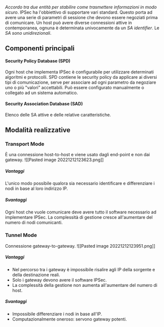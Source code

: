 *Accordo tra due entità per stabilire come trasmettere informazioni in modo sicuro*.
IPSec ha l'obbiettivo di supportare vari standard.
Questo porta ad avere una serie di parametri di sessione che devono essere negoziati prima di comunicare.
Un host può avere diverse connessioni attive in contemporanea, ognuna è determinata univocamente da un *SA identifier*.
Le *SA sono unidirezionali*.

## Componenti principali
#### Security Policy Database (SPD)
Ogni host che implementa IPSec è configurabile per utilizzare determinati algoritmi e protocolli.
SPD contiene le security policy da applicare ai diversi tipi di comunicazione, serve per associare ad ogni parametro da negoziare uno o più "valori" accettabili.
Può essere configurato manualmente o collegato ad un sistema automatico.

#### Security Association Database (SAD)
Elenco delle SA attive e delle relative caratteristiche.

## Modalità realizzative
### Transport Mode
È una connessione host-to-host e viene usato dagli end-point e non dai gateway.
![[Pasted image 20221212123623.png]]
##### Vantaggi
L'unico modo possibile qualora sia necessario identificare e differenziare i nodi in base al loro indirizzo IP.

##### Svantaggi
Ogni host che vuole comunicare deve avere tutto il software necessario ad implementare IPSec.
La complessità di gestione cresce all'aumentare del numero di nodi comunicanti.

### Tunnel Mode
Connessione gateway-to-gateway.
![[Pasted image 20221212123951.png]]
##### Vantaggi
- Nel percorso tra i gateway è impossibile risalire agli IP della sorgente e della destinazione reali.
- Solo i gateway devono avere il software IPSec.
- La complessità della gestione non aumenta all'aumentare del numero di host.

##### Svantaggi
- Impossibile differenziare i nodi in base all'IP.
- Computazionalmente oneroso: servono gateway potenti.